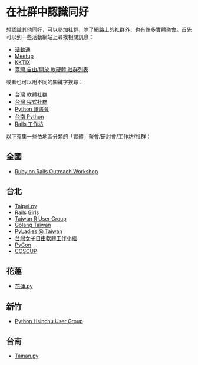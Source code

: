 # 在社群中認識同好

想認識其他同好，可以參加社群，除了網路上的社群外，也有許多實體聚會。首先可以到一些活動網站上尋找相關訊息：

*   [活動通](http://www.accupass.com)
*   [Meetup](http://www.meetup.com)
*   [KKTIX](https://kktix.com)
*   [臺灣 自由/開放 軟硬體 社群列表](http://www.mindmeister.com/303031964/open-source-community-map-in-taiwan)

或者也可以用不同的關鍵字搜尋：

*   [台灣 軟體社群](https://www.google.com/search?q=%E5%8F%B0%E7%81%A3%20%E8%BB%9F%E9%AB%94%E7%A4%BE%E7%BE%A4)
*   [台灣 程式社群](https://www.google.com/search?q=%E5%8F%B0%E7%81%A3%20%E7%A8%8B%E5%BC%8F%E7%A4%BE%E7%BE%A4)
*   [Python 讀書會](https://www.google.com/search?q=Python%20%E8%AE%80%E6%9B%B8%E6%9C%83)
*   [台南 Python](https://www.google.com/search?q=%E5%8F%B0%E5%8D%97%20Python)
*   [Rails 工作坊](https://www.google.com/search?q=Rails%20%E5%B7%A5%E4%BD%9C%E5%9D%8A)


以下蒐集一些依地區分類的「實體」聚會/研討會/工作坊/社群：

## 全國

*   [Ruby on Rails Outreach Workshop](http://tw-rails.kktix.cc)

## 台北

*   [Taipei.py](http://www.meetup.com/Taipei-py)
*   [Rails Girls](http://railsgirls.com/taipei)
*   [Taiwan R User Group](http://www.meetup.com/Taiwan-R)
*   [Golang Taiwan](http://golang.tw)
*   [PyLadies @ Taiwan](http://tw.pyladies.com)
*   [台灣女子自由軟體工作小組](http://wofoss.blogspot.tw)
*   [PyCon](https://tw.pycon.org)
*   [COSCUP](http://coscup.org)

## 花蓮

*   [花蓮.py](http://hualien.python.org.tw/)

## 新竹

*   [Python Hsinchu User Group](http://www.meetup.com/pythonhug)

## 台南

*   [Tainan.py](http://www.meetup.com/Tainan-py-Python-Tainan-User-Group)
